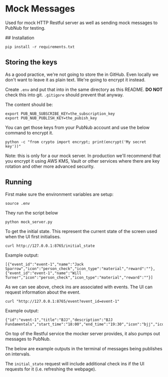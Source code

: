 # Mock Messages

Used for mock HTTP Restful server as well as sending mock messages to PubNub for testing.

## Installation

```
pip install -r requirements.txt
```

## Storing the keys

As a good practice, we're not going to store the in GitHub.
Even locally we don't want to leave it as plain text.
We're going to encrypt it instead.

Create ``.env`` and put that into in the same directory as this README.
**DO NOT** check this into git. ``.gitigore`` should prevent that anyway.

The content should be:

```
export PUB_NUB_SUBSCRIBE_KEY=the_subscription_key
export PUB_NUB_PUBLISH_KEY=the_pubish_key
```

You can get those keys from your PubNub account and use the below command to encrypt it.

```
python -c "from crypto import encrypt; print(encrypt('My secret key'))"
```

Note: this is only for a our mock server. In production we'll recommend that you encrypt it using AWS KMS,
Vault or other services where there are key rotation and other more advanced security.


## Running

First make sure the environment variables are setup:

```
source .env
```

They run the script below

```
python mock_server.py
```

To get the initial state. This represent the current state of the screen used when the UI first initialises. 

```
curl http://127.0.0.1:8765/initial_state 
```

Example output: 

```
[{"event_id":"event-1","name":"Jack Sparrow","icon":"person_check","icon_type":"material","reward":""},{"event_id":"event-1","name":"Will Turner","icon":"person_check","icon_type":"material","reward":""}] 
```

As we can see above, check ins are associated with events. The UI can request information about the event.

```
curl "http://127.0.0.1:8765/event?event_id=event-1"
```

Example output:

```
{"id":"event-1","title":"BJJ","description":"BJJ Fundamentals","start_time":"18:00","end_time":"19:30","icon":"bjj","icon_type":"internal"} 
```

On top of the Restful service the mocker server provides, it also pumps out messages to PubNub.

The below are example outputs in the terminal of messages being publishes on intervals.

The ``initial_state`` request will include additional check ins if the UI requests for it
(i.e. refreshing the webpage).